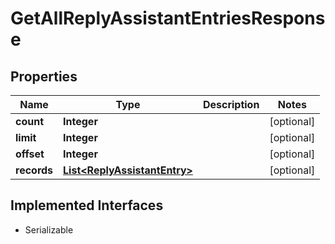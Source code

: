 

# GetAllReplyAssistantEntriesResponse


## Properties

| Name | Type | Description | Notes |
|------------ | ------------- | ------------- | -------------|
|**count** | **Integer** |  |  [optional] |
|**limit** | **Integer** |  |  [optional] |
|**offset** | **Integer** |  |  [optional] |
|**records** | [**List&lt;ReplyAssistantEntry&gt;**](ReplyAssistantEntry.md) |  |  [optional] |


## Implemented Interfaces

* Serializable


